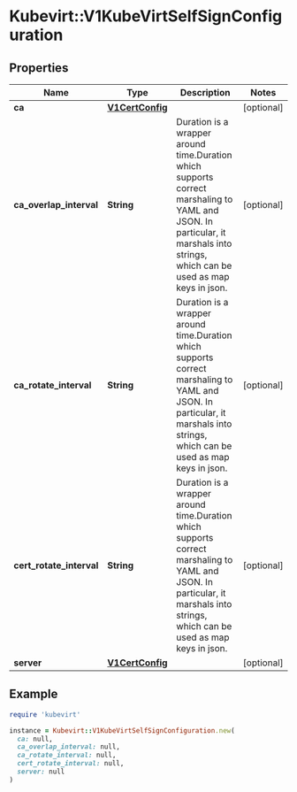 # Kubevirt::V1KubeVirtSelfSignConfiguration

## Properties

| Name | Type | Description | Notes |
| ---- | ---- | ----------- | ----- |
| **ca** | [**V1CertConfig**](V1CertConfig.md) |  | [optional] |
| **ca_overlap_interval** | **String** | Duration is a wrapper around time.Duration which supports correct marshaling to YAML and JSON. In particular, it marshals into strings, which can be used as map keys in json. | [optional] |
| **ca_rotate_interval** | **String** | Duration is a wrapper around time.Duration which supports correct marshaling to YAML and JSON. In particular, it marshals into strings, which can be used as map keys in json. | [optional] |
| **cert_rotate_interval** | **String** | Duration is a wrapper around time.Duration which supports correct marshaling to YAML and JSON. In particular, it marshals into strings, which can be used as map keys in json. | [optional] |
| **server** | [**V1CertConfig**](V1CertConfig.md) |  | [optional] |

## Example

```ruby
require 'kubevirt'

instance = Kubevirt::V1KubeVirtSelfSignConfiguration.new(
  ca: null,
  ca_overlap_interval: null,
  ca_rotate_interval: null,
  cert_rotate_interval: null,
  server: null
)
```

